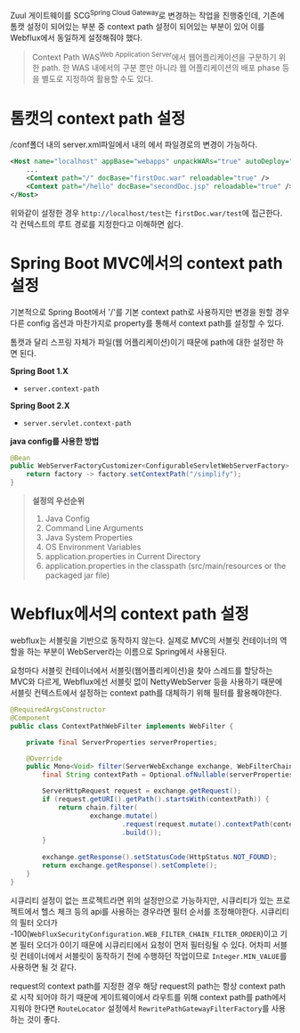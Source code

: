 Zuul 게이트웨이를 SCG<sup>Spring Cloud Gateway</sup>로 변경하는 작업을 진행중인데, 기존에 톰캣 설정이 되어있는 부분 중 context path 설정이 되어있는 부분이 있어 이를 Webflux에서 동일하게 설정해줘야 했다.

> Context Path
> WAS<sup>Web Application Server</sup>에서 웹어플리케이션을 구분하기 위한 path.
> 한 WAS 내에서의 구분 뿐만 아니라 웹 어플리케이션의 배포 phase 등을 별도로 지정하여 활용할 수도 있다.

# 톰캣의 context path 설정
<!-- https://sambalim.tistory.com/76 -->
/conf폴더 내의 server.xml파일에서 <Host>내의 <Context>에서 파일경로의 변경이 가능하다.

```xml
<Host name="localhost" appBase="webapps" unpackWARs="true" autoDeploy="true">
    ...
    <Context path="/" docBase="firstDoc.war" reloadable="true" />
    <Context path="/hello" docBase="secondDoc.jsp" reloadable="true" />
</Host>
```

위와같이 설정한 경우 `http://localhost/test`는 `firstDoc.war/test`에 접근한다. 각 컨텍스트의 루트 경로를 지정한다고 이해하면 쉽다.

# Spring Boot MVC에서의 context path 설정
<!-- https://www.baeldung.com/spring-boot-context-path -->
기본적으로 Spring Boot에서 '/'를 기본 context path로 사용하지만 변경을 원할 경우 다른 config 옵션과 마찬가지로 property를 통해서 context path를 설정할 수 있다.

톰캣과 달리 스프링 자체가 파일(웹 어플리케이션)이기 때문에 path에 대한 설정만 하면 된다.

**Spring Boot 1.X**
- `server.context-path`

**Spring Boot 2.X**
- `server.servlet.context-path`

**java config를 사용한 방법**
```java
@Bean
public WebServerFactoryCustomizer<ConfigurableServletWebServerFactory> webServerFactoryCustomizer() {
    return factory -> factory.setContextPath("/simplify");
}
```

> **설정의 우선순위**
> 1. Java Config
> 2. Command Line Arguments
> 3. Java System Properties
> 4. OS Environment Variables
> 5. application.properties in Current Directory
> 6. application.properties in the classpath (src/main/resources or the packaged jar file)

# Webflux에서의 context path 설정
webflux는 서블릿을 기반으로 동작하지 않는다. 실제로 MVC의 서블릿 컨테이너의 역할을 하는 부분이 WebServer라는 이름으로 Spring에서 사용된다.

요청마다 서블릿 컨테이너에서 서블릿(웹어플리케이션)을 찾아 스레드를 할당하는 MVC와 다르게, Webflux에선 서블릿 없이 NettyWebServer 등을 사용하기 때문에 서블릿 컨텍스트에서 설정하는 context path를 대체하기 위해 필터를 활용해야한다.



```java
@RequiredArgsConstructor
@Component
public class ContextPathWebFilter implements WebFilter {

    private final ServerProperties serverProperties;

    @Override
    public Mono<Void> filter(ServerWebExchange exchange, WebFilterChain chain) {
        final String contextPath = Optional.ofNullable(serverProperties.getServlet().getContextPath()).orElse("/");

        ServerHttpRequest request = exchange.getRequest();
        if (request.getURI().getPath().startsWith(contextPath)) {
            return chain.filter(
                    exchange.mutate()
                            .request(request.mutate().contextPath(contextPath).build())
                            .build());
        }
        
        exchange.getResponse().setStatusCode(HttpStatus.NOT_FOUND);
        return exchange.getResponse().setComplete();
    }
}
```

시큐리티 설정이 없는 프로젝트라면 위의 설정만으로 가능하지만, 시큐리티가 있는 프로젝트에서 헬스 체크 등의 api를 사용하는 경우라면 필터 순서를 조정해야한다. 
시큐리티의 필터 오더가 -100(`WebFluxSecurityConfiguration.WEB_FILTER_CHAIN_FILTER_ORDER`)이고 기본 필터 오더가 0이기 때문에 시큐리티에서 요청이 먼저 필터링될 수 있다. 어차피 서블릿 컨테이너에서 서블릿이 동작하기 전에 수행하던 작업이므로 `Integer.MIN_VALUE`를 사용하면 될 것 같다.

request의 context path를 지정한 경우 해당 request의 path는 항상 context path로 시작 되어야 하기 때문에 게이트웨이에서 라우트를 위해 context path를 path에서 지워야 한다면 `RouteLocator` 설정에서 `RewritePathGatewayFilterFactory`를 사용하는 것이 좋다.